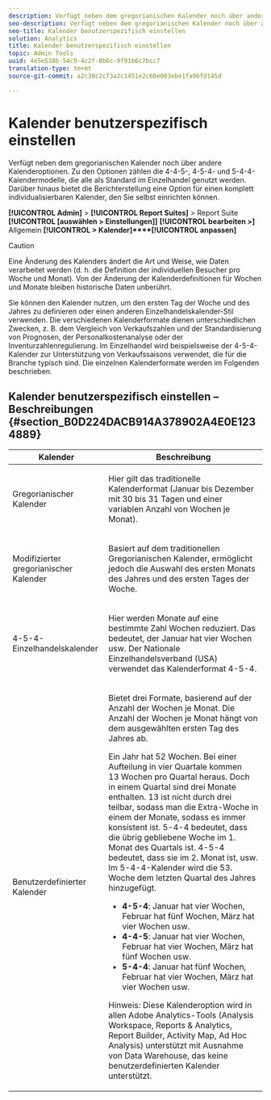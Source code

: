 ```yaml
---
description: Verfügt neben dem gregorianischen Kalender noch über andere Kalenderoptionen. Zu den Optionen zählen die 4-4-5-, 4-5-4- und 5-4-4-Kalendermodelle, die alle als Standard im Einzelhandel genutzt werden. Darüber hinaus bietet die Berichterstellung eine Option für einen komplett individualisierbaren Kalender, den Sie selbst einrichten können.
seo-description: Verfügt neben dem gregorianischen Kalender noch über andere Kalenderoptionen. Zu den Optionen zählen die 4-4-5-, 4-5-4- und 5-4-4-Kalendermodelle, die alle als Standard im Einzelhandel genutzt werden. Darüber hinaus bietet die Berichterstellung eine Option für einen komplett individualisierbaren Kalender, den Sie selbst einrichten können.
seo-title: Kalender benutzerspezifisch einstellen
solution: Analytics
title: Kalender benutzerspezifisch einstellen
topic: Admin Tools
uuid: 4e5e538b-54c9-4c2f-8b6c-9f91b6c7bcc7
translation-type: tm+mt
source-git-commit: a2c38c2cf3a2c1451e2c60e003ebe1fa9bfd145d

---
```



# Kalender benutzerspezifisch einstellen

Verfügt neben dem gregorianischen Kalender noch über andere Kalenderoptionen. Zu den Optionen zählen die 4-4-5-, 4-5-4- und 5-4-4-Kalendermodelle, die alle als Standard im Einzelhandel genutzt werden. Darüber hinaus bietet die Berichterstellung eine Option für einen komplett individualisierbaren Kalender, den Sie selbst einrichten können.

**[!UICONTROL Admin]** &gt; **[!UICONTROL Report Suites]** &gt; Report Suite **[!UICONTROL [auswählen &gt; Einstellungen]]** **[!UICONTROL bearbeiten &gt;]** Allgemein **[!UICONTROL &gt; Kalender]****[!UICONTROL anpassen]**

>[!CAUTION]
>
>Eine Änderung des Kalenders ändert die Art und Weise, wie Daten verarbeitet werden (d. h. die Definition der individuellen Besucher pro Woche und Monat). Von der Änderung der Kalenderdefinitionen für Wochen und Monate bleiben historische Daten unberührt.

Sie können den Kalender nutzen, um den ersten Tag der Woche und des Jahres zu definieren oder einen anderen Einzelhandelskalender-Stil verwenden. Die verschiedenen Kalenderformate dienen unterschiedlichen Zwecken, z. B. dem Vergleich von Verkaufszahlen und der Standardisierung von Prognosen, der Personalkostenanalyse oder der Inventurzahlenregulierung. Im Einzelhandel wird beispielsweise der 4-5-4-Kalender zur Unterstützung von Verkaufssaisons verwendet, die für die Branche typisch sind. Die einzelnen Kalenderformate werden im Folgenden beschrieben.

## Kalender benutzerspezifisch einstellen – Beschreibungen {#section_B0D224DACB914A378902A4E0E1234889}

<table id="table_E609632569EB499184E56618C2CEF742"> 
 <thead> 
  <tr> 
   <th colname="col1" class="entry"> Kalender </th> 
   <th colname="col2" class="entry"> Beschreibung </th> 
  </tr> 
 </thead>
 <tbody> 
  <tr> 
   <td colname="col1"> <p>Gregorianischer Kalender </p> </td> 
   <td colname="col2"> <p> Hier gilt das traditionelle Kalenderformat (Januar bis Dezember mit 30 bis 31 Tagen und einer variablen Anzahl von Wochen je Monat). </p> </td> 
  </tr> 
  <tr> 
   <td colname="col1"> <p>Modifizierter gregorianischer Kalender </p> </td> 
   <td colname="col2"> <p> Basiert auf dem traditionellen Gregorianischen Kalender, ermöglicht jedoch die Auswahl des ersten Monats des Jahres und des ersten Tages der Woche. </p> </td> 
  </tr> 
  <tr> 
   <td colname="col1"> <p>4-5-4-Einzelhandelskalender </p> </td> 
   <td colname="col2"> <p> Hier werden Monate auf eine bestimmte Zahl Wochen reduziert. Das bedeutet, der Januar hat vier Wochen usw. Der Nationale Einzelhandelsverband (USA) verwendet das Kalenderformat 4-5-4. </p> </td> 
  </tr> 
  <tr> 
   <td colname="col1"> <p>Benutzerdefinierter Kalender </p> </td> 
   <td colname="col2"> <p> Bietet drei Formate, basierend auf der Anzahl der Wochen je Monat. Die Anzahl der Wochen je Monat hängt von dem ausgewählten ersten Tag des Jahres ab. </p> <p>Ein Jahr hat 52 Wochen. Bei einer Aufteilung in vier Quartale kommen 13 Wochen pro Quartal heraus. Doch in einem Quartal sind drei Monate enthalten. 13 ist nicht durch drei teilbar, sodass man die Extra-Woche in einem der Monate, sodass es immer konsistent ist. 5-4-4 bedeutet, dass die übrig gebliebene Woche im 1. Monat des Quartals ist. 4-5-4 bedeutet, dass sie im 2. Monat ist, usw. Im 5-4-4-Kalender wird die 53. Woche dem letzten Quartal des Jahres hinzugefügt. </p> 
    <ul id="ul_1579FD106A47419486B03E248A5E6ED5"> 
     <li id="li_E9B9E8F03E324DBDA9139C2D0D599092"><b>4-5-4</b>: Januar hat vier Wochen, Februar hat fünf Wochen, März hat vier Wochen usw. </li> 
     <li id="li_D0675DBDEC4641D2A8645B5CDFC565AB"><b>4-4-5</b>: Januar hat vier Wochen, Februar hat vier Wochen, März hat fünf Wochen usw. </li> 
     <li id="li_6743BBB9AC9A4CFEAA0CBCE51052BC29"><b>5-4-4</b>: Januar hat fünf Wochen, Februar hat vier Wochen, März hat vier Wochen usw. </li> 
    </ul> <p>Hinweis: Diese Kalenderoption wird in allen Adobe Analytics-Tools (Analysis Workspace, Reports &amp; Analytics, Report Builder, Activity Map, Ad Hoc Analysis) unterstützt mit Ausnahme von Data Warehouse, das keine benutzerdefinierten Kalender unterstützt. </p> </td> 
  </tr> 
 </tbody> 
</table>

